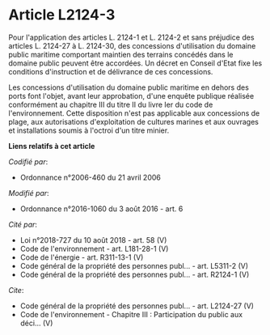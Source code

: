 # Article L2124-3

Pour l'application des articles L. 2124-1 et L. 2124-2 et sans préjudice des articles L. 2124-27 à L. 2124-30, des
concessions d'utilisation du domaine public maritime comportant maintien des terrains concédés dans le domaine public peuvent
être accordées. Un décret en Conseil d'Etat fixe les conditions d'instruction et de délivrance de ces concessions. 

Les concessions d'utilisation du domaine public maritime en dehors des ports font l'objet, avant leur approbation, d'une
enquête publique réalisée conformément au chapitre III du titre II du livre Ier du code de l'environnement. Cette disposition
n'est pas applicable aux concessions de plage, aux autorisations d'exploitation de cultures marines et aux ouvrages et
installations soumis à l'octroi d'un titre minier.

**Liens relatifs à cet article**

_Codifié par_:

  - Ordonnance n°2006-460 du 21 avril 2006

_Modifié par_:

  - Ordonnance n°2016-1060 du 3 août 2016 - art. 6

_Cité par_:

  - Loi n°2018-727 du 10 août 2018 - art. 58 (V)
  - Code de l'environnement - art. L181-28-1 (V)
  - Code de l'énergie - art. R311-13-1 (V)
  - Code général de la propriété des personnes publ... - art. L5311-2 (V)
  - Code général de la propriété des personnes publ... - art. R2124-1 (V)

_Cite_:

  - Code général de la propriété des personnes publ... - art. L2124-27 (V)
  - Code de l'environnement -  Chapitre III : Participation du public aux déci... (V)
